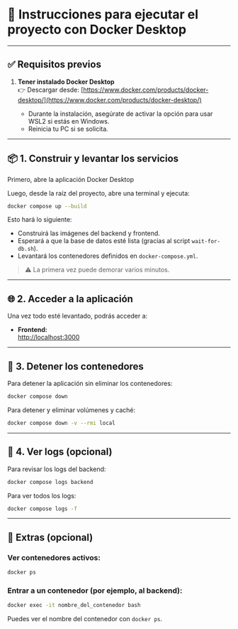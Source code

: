 # 🚀 Instrucciones para ejecutar el proyecto con Docker Desktop

---

## ✅ Requisitos previos

1. **Tener instalado Docker Desktop**  
   👉 Descargar desde: [https://www.docker.com/products/docker-desktop/](https://www.docker.com/products/docker-desktop/)

   - Durante la instalación, asegúrate de activar la opción para usar WSL2 si estás en Windows.
   - Reinicia tu PC si se solicita.

---

## 📦 1. Construir y levantar los servicios

Primero, abre la aplicación Docker Desktop

Luego, desde la raíz del proyecto, abre una terminal y ejecuta:

```bash
docker compose up --build
```

Esto hará lo siguiente:

- Construirá las imágenes del backend y frontend.
- Esperará a que la base de datos esté lista (gracias al script `wait-for-db.sh`).
- Levantará los contenedores definidos en `docker-compose.yml`.

> ⚠️ La primera vez puede demorar varios minutos.

---

## 🌐 2. Acceder a la aplicación

Una vez todo esté levantado, podrás acceder a:

- **Frontend:**  
  [http://localhost:3000](http://localhost:3000)

---

## 🛑 3. Detener los contenedores

Para detener la aplicación sin eliminar los contenedores:

```bash
docker compose down
```

Para detener y eliminar volúmenes y caché:

```bash
docker compose down -v --rmi local
```

---

## 🐞 4. Ver logs (opcional)

Para revisar los logs del backend:

```bash
docker compose logs backend
```

Para ver todos los logs:

```bash
docker compose logs -f
```

---

## 🧪 Extras (opcional)

### Ver contenedores activos:

```bash
docker ps
```

### Entrar a un contenedor (por ejemplo, al backend):

```bash
docker exec -it nombre_del_contenedor bash
```

Puedes ver el nombre del contenedor con `docker ps`.